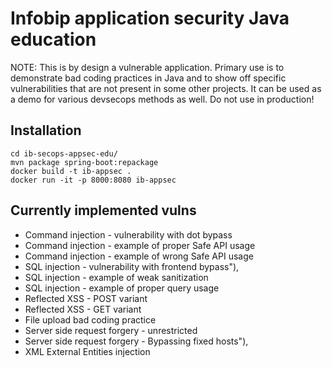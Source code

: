 # Infobip application security Java education

NOTE: This is by design a vulnerable application. Primary use is to demonstrate bad coding practices in Java and to show off specific vulnerabilities that are not present in some other projects. It can be used as a demo for various devsecops methods as well. Do not use in production!


## Installation


```
cd ib-secops-appsec-edu/
mvn package spring-boot:repackage
docker build -t ib-appsec .
docker run -it -p 8000:8080 ib-appsec
```

## Currently implemented vulns

- Command injection - vulnerability with dot bypass
- Command injection - example of proper Safe API usage
- Command injection - example of wrong Safe API usage
- SQL injection - vulnerability with frontend bypass"),
- SQL injection - example of weak sanitization
- SQL injection - example of proper query usage
- Reflected XSS - POST variant
- Reflected XSS - GET variant
- File upload bad coding practice
- Server side request forgery - unrestricted
- Server side request forgery - Bypassing fixed hosts"),
- XML External Entities injection
